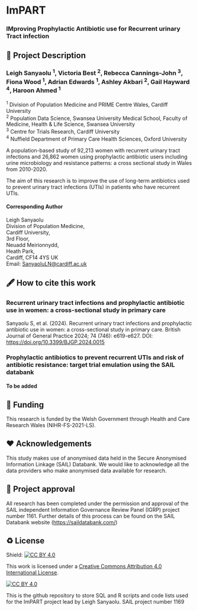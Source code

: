# ImPART
### IMproving Prophylactic Antibiotic use for Recurrent urinary Tract infection

## 📝 Project Description

### Leigh Sanyaolu <sup>1</sup>, Victoria Best <sup>2</sup>, Rebecca Cannings-John <sup>3</sup>, Fiona Wood <sup>1</sup>, Adrian Edwards <sup>1</sup>, Ashley Akbari <sup>2</sup>, Gail Hayward <sup>4</sup>, Haroon Ahmed <sup>1</sup>

<sup>1</sup> Division of Population Medicine and PRIME Centre Wales, Cardiff University <br>
<sup>2</sup> Population Data Science, Swansea University Medical School, Faculty of Medicine, Health & Life Science, Swansea University <br>
<sup>3</sup> Centre for Trials Research, Cardiff University <br>
<sup>4</sup> Nuffield Department of Primary Care Health Sciences, Oxford University <br>

A population-based study of 92,213 women with recurrent urinary tract infections and 26,862 women using prophylactic antibiotic users including urine microbiology and resistance patterns: a cross sectional study in Wales from 2010-2020.

The aim of this research is to improve the use of long-term antibiotics used to prevent urinary tract infections (UTIs) in patients who have recurrent UTIs.

#### Corresponding Author

Leigh Sanyaolu  
Division of Population Medicine,  
Cardiff University,  
3rd Floor,  
Neuadd Meirionnydd,  
Heath Park,  
Cardiff,
CF14 4YS UK  
Email: SanyaoluLN@cardiff.ac.uk

## 🖋 How to cite this work

### Recurrent urinary tract infections and prophylactic antibiotic use in women: a cross-sectional study in primary care
Sanyaolu S, et al. (2024). Recurrent urinary tract infections and prophylactic antibiotic use in women: a cross-sectional study in primary care. British Journal of General Practice 2024; 74 (746): e619-e627. DOI: https://doi.org/10.3399/BJGP.2024.0015

### Prophylactic antibiotics to prevent recurrent UTIs and risk of antibiotic resistance: target trial emulation using the SAIL databank
  
#### To be added
  
## 📃 Funding

This research is funded by the Welsh Government through Health and Care Research Wales (NIHR-FS-2021-LS). 

## ❤ Acknowledgements

This study makes use of anonymised data held in the Secure Anonymised Information Linkage (SAIL) Databank. We would like to acknowledge all the data providers who make anonymised data available for research.

## 🤝 Project approval

All research has been completed under the permission and approval of the SAIL independent Information Governance Review Panel (IGRP) project number 1161. Further details of this process can be found on the SAIL Databank website (https://saildatabank.com/)

## ♻️ License

Shield: [![CC BY 4.0][cc-by-shield]][cc-by]

This work is licensed under a
[Creative Commons Attribution 4.0 International License][cc-by].

[![CC BY 4.0][cc-by-image]][cc-by]

[cc-by]: http://creativecommons.org/licenses/by/4.0/
[cc-by-image]: https://i.creativecommons.org/l/by/4.0/88x31.png
[cc-by-shield]: https://img.shields.io/badge/License-CC%20BY%204.0-lightgrey.svg

This is the github repository to store SQL and R scripts and code lists used for the ImPART project lead by Leigh Sanyaolu.
SAIL project number 1169
